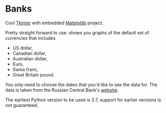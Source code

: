 # Banks
<p>Cool <a href="https://docs.python.org/3.7/library/tkinter.html">Tkinter</a> with embedded <a href="https://matplotlib.org">Matplotlib</a> project.</p>

<p>Pretty straight forward to use: shows you graphs of the default set of currencies that includes
<ul>
<li>US dollar,</li>
<li>Canadian dollar,</li>
<li>Australian dollar,</li>
<li>Euro,</li>
<li>Swiss franc,</li>
<li>Great Britain pound.</li>
</ul>
You only need to choose the dates that you'd like to see the data for. The data is taken from the Russian Central Bank's <a href="http://cbr.ru/currency_base/dynamics/">website</a>.</p>
<p>The earliest Python version to be used is 3.7, support for earlier versions is not guaranteed.</p>

